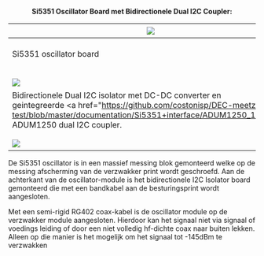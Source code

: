 <b> <p align="center"> Si5351 Oscillator Board met  Bidirectionele Dual I2C Coupler:</p></b>

<img src="https://github.com/costonisp/DEC-meetzender-test/blob/master/documentation/Si5351+interface/ada5351.jpg"> | <b>-</b> | <a href="https://github.com/costonisp/DEC-meetzender-test/blob/master/documentation/Si5351+interface/AdaSi5351Sch.pdf"><img src="https://github.com/costonisp/DEC-meetzender-test/blob/master/documentation/Si5351+interface/AdaSi5351SchTN.jpg"></a>
----------------------------------- | --- | -----------------------------------------
 Si5351 oscillator board | - | schema Si5351 board
 |  | 
 |  | 
<img src="https://github.com/costonisp/DEC-meetzender-test/blob/master/documentation/Si5351+interface/I2CisolatorTN.jpg"> | . | <img src="https://github.com/costonisp/DEC-meetzender-test/blob/master/documentation/Si5351+interface/Missing.jpg">
Bidirectionele Dual I2C isolator met DC-DC converter en <br> geintegreerde <a href="https://github.com/costonisp/DEC-meetzender-test/blob/master/documentation/Si5351+interface/ADUM1250_1251.pdf" ADUM1250 dual I2C coupler</a>. | . | schema Bidirectionele Dual I2C isolator
 |  |
 |  |
<img src="https://github.com/costonisp/DEC-meetzender-test/blob/master/documentation/Si5351+interface/OscillatorBlockATN.jpg"> | . | <img src="https://github.com/costonisp/DEC-meetzender-test/blob/master/documentation/Si5351+interface/OscillatorBlockBTN.jpg">

De Si5351 oscillator is in een massief messing blok gemonteerd welke op de messing afscherming van de verzwakker print wordt geschroefd. Aan de achterkant van de oscillator-module is het bidirectionele I2C Isolator board gemonteerd die met een bandkabel aan de besturingsprint wordt aangesloten.

Met een semi-rigid RG402 coax-kabel is de oscillator module op de verzwakker module aangesloten.
Hierdoor kan het signaal niet via signaal of voedings leiding of door een niet volledig hf-dichte coax naar buiten lekken.
Alleen op die manier is het mogelijk om het signaal tot -145dBm te verzwakken
